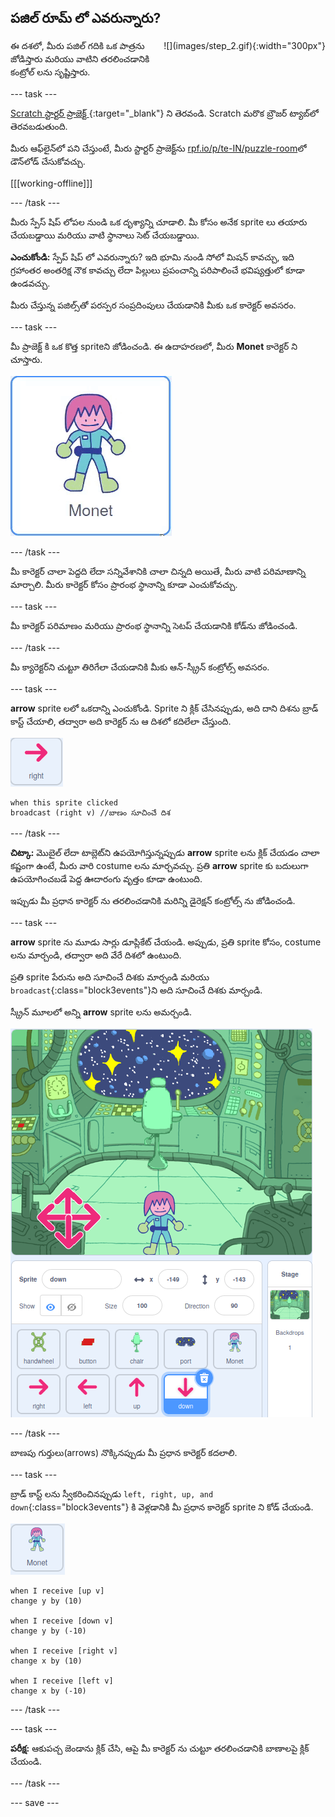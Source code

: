 ## పజిల్ రూమ్ లో ఎవరున్నారు?

<div style="display: flex; flex-wrap: wrap">
<div style="flex-basis: 200px; flex-grow: 1; margin-right: 15px;">
ఈ దశలో, మీరు పజిల్ గదికి ఒక పాత్రను జోడిస్తారు మరియు వాటిని తరలించడానికి కంట్రోల్ లను సృష్టిస్తారు.
</div>
<div>
![](images/step_2.gif){:width="300px"}
</div>
</div>

--- task ---

[Scratch స్టార్టర్ ప్రాజెక్ట్ ](https://scratch.mit.edu/projects/531567946/editor/){:target="_blank"} ని తెరవండి. Scratch మరొక బ్రౌజర్ ట్యాబ్‌లో తెరవబడుతుంది.

మీరు ఆఫ్‌లైన్‌లో పని చేస్తుంటే, మీరు స్టార్టర్ ప్రాజెక్ట్‌ను [rpf.io/p/te-IN/puzzle-room](https://rpf.io/p/te-IN/puzzle-room)లో డౌన్‌లోడ్ చేసుకోవచ్చు.

[[[working-offline]]]

--- /task ---

మీరు స్పేస్ షిప్ లోపల నుండి ఒక దృశ్యాన్ని చూడాలి. మీ కోసం అనేక sprite లు తయారు చేయబడ్డాయి మరియు వాటి స్థానాలు సెట్ చేయబడ్డాయి.

**ఎంచుకోండి:** స్పేప్ షిప్ లో ఎవరున్నారు? ఇది భూమి నుండి సోలో మిషన్ కావచ్చు, ఇది గ్రహాంతర అంతరిక్ష నౌక కావచ్చు లేదా పిల్లులు ప్రపంచాన్ని పరిపాలించే భవిష్యత్తులో కూడా ఉండవచ్చు.

మీరు చేస్తున్న పజిల్స్‌తో పరస్పర సంప్రదింపులు చేయడానికి మీకు ఒక కారెక్టర్ అవసరం.

--- task ---

మీ ప్రాజెక్ట్ కి ఒక కొత్త spriteని జోడించండి. ఈ ఉదాహరణలో, మీరు **Monet** కారెక్టర్ ని చూస్తారు.

![Scratch నుండి Monet sprite యొక్క యానిమేటెడ్ gif.](images/monet.gif)

--- /task ---

మీ కారెక్టర్ చాలా పెద్దది లేదా సన్నివేశానికి చాలా చిన్నది అయితే, మీరు వాటి పరిమాణాన్ని మార్చాలి. మీరు కారెక్టర్ కోసం ప్రారంభ స్థానాన్ని కూడా ఎంచుకోవచ్చు.

--- task ---

మీ కారెక్టర్ పరిమాణం మరియు ప్రారంభ స్థానాన్ని సెటప్ చేయడానికి కోడ్‌ను జోడించండి.

--- /task ---

మీ క్యారెక్టర్‌ని చుట్టూ తిరిగేలా చేయడానికి మీకు ఆన్-స్క్రీన్ కంట్రోల్స్ అవసరం.

--- task ---

**arrow** sprite లలో ఒకదాన్ని ఎంచుకోండి. Sprite ని క్లిక్ చేసినప్పుడు, అది దాని దిశను బ్రాడ్ కాస్ట్ చేయాలి, తద్వారా అది కారెక్టర్ ను ఆ దిశలో కదిలేలా చేస్తుంది.

![Arrow sprite.](images/arrow-sprite.png)

```blocks3
when this sprite clicked
broadcast (right v) //బాణం సూచించే దిశ
```

--- /task ---

**చిట్కా:** మొబైల్ లేదా టాబ్లెట్‌ని ఉపయోగిస్తున్నప్పుడు **arrow** sprite లను క్లిక్ చేయడం చాలా కష్టంగా ఉంటే, మీరు వారి costume లను మార్చవచ్చు. ప్రతి **arrow** sprite కు బదులుగా ఉపయోగించబడే పెద్ద ఊదారంగు వృత్తం కూడా ఉంటుంది.

ఇప్పుడు మీ ప్రధాన కారెక్టర్ ను తరలించడానికి మరిన్ని డైరెక్షన్ కంట్రోల్స్ ను జోడించండి.

--- task ---

**arrow** sprite ను మూడు సార్లు డూప్లికేట్ చేయండి. అప్పుడు, ప్రతి sprite కోసం, costume లను మార్చండి, తద్వారా అది వేరే దిశలో ఉంటుంది.

ప్రతి sprite పేరును అది సూచించే దిశకు మార్చండి మరియు `broadcast`{:class="block3events"}ని అది సూచించే దిశకు మార్చండి.

స్క్రీన్ మూలలో అన్ని **arrow** sprite లను అమర్చండి.

![దిక్సూచి దిశలను సూచిస్తూ దిగువ ఎడమవైపు మూలలో నాలుగు arrow లతో అంతరిక్ష దృశ్యం.](images/arrows.png)

--- /task ---

బాణపు గుర్తులు(arrows) నొక్కినప్పుడు మీ ప్రధాన కారెక్టర్ కదలాలి.

--- task ---

బ్రాడ్ కాస్ట్ లను స్వీకరించినప్పుడు `left, right, up, and down`{:class="block3events"} కి వెళ్లడానికి మీ ప్రధాన కారెక్టర్ sprite ని కోడ్ చేయండి.

![Monet sprite.](images/monet-sprite.png)

```blocks3
when I receive [up v]
change y by (10)

when I receive [down v]
change y by (-10)

when I receive [right v]
change x by (10)

when I receive [left v]
change x by (-10)
```

--- /task ---

--- task ---

**పరీక్ష:** ఆకుపచ్చ జెండాను క్లిక్ చేసి, ఆపై మీ కారెక్టర్ ను చుట్టూ తరలించడానికి బాణాలపై క్లిక్ చేయండి.

--- /task ---


--- save ---
